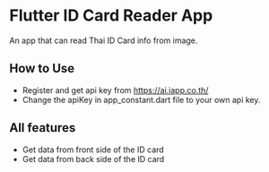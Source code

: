 # Flutter ID Card Reader App

An app that can read Thai ID Card info from image.

## How to Use
- Register and get api key from https://ai.iapp.co.th/
- Change the apiKey in app_constant.dart file to your own api key. 

## All features 
- Get data from front side of the ID card
- Get data from back side of the ID card

  

